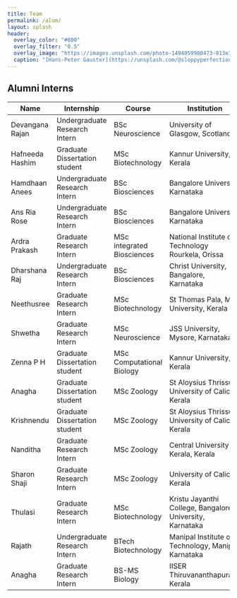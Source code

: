 ```yaml
---
title: Team
permalink: /alum/
layout: splash
header:
  overlay_color: "#000"
  overlay_filter: "0.5"
  overlay_image: "https://images.unsplash.com/photo-1494059980473-813e73ee784b?ixlib=rb-1.2.1&ixid=MnwxMjA3fDB8MHxwaG90by1wYWdlfHx8fGVufDB8fHx8&auto=format&fit=crop&w=1769&q=80"
  caption: "[Hans-Peter Gauster](https://unsplash.com/@sloppyperfectionist) on [Unsplash](https://unsplash.com)"
---
```


## Alumni Interns

| Name | Internship | Course | Institution  | Year | 
|-----------------|-------------|-------------|---------------|---------------|
| Devangana Rajan | Undergraduate Research Intern  | BSc Neuroscience | University of Glasgow, Scotland | 2022 | 
| Hafneeda Hashim | Graduate Dissertation student  | MSc Biotechnology | Kannur University, Kerala | 2023 | 
| Hamdhaan Anees | Undergraduate Research Intern  | BSc Biosciences | Bangalore University, Karnataka | 2023 | 
| Ans Ria Rose | Undergraduate Research Intern  | BSc Biosciences | Bangalore University, Karnataka | 2023 | 
| Ardra Prakash | Graduate Research Intern  | MSc integrated Biosciences | National Institute of Technology  Rourkela, Orissa | 2023 | 
| Dharshana Raj | Undergraduate Research Intern  | BSc Biosciences | Christ University,  Bangalore, Karnataka | 2023 | 
| Neethusree | Graduate Research Intern  | MSc Biotechnology | St Thomas Pala,  MG University, Kerala | 2023 | 
| Shwetha | Graduate Research Intern  | MSc Neuroscience | JSS University,  Mysore, Karnataka | 2023 | 
| Zenna P H | Graduate Dissertation student  | MSc Computational Biology | Kannur University, Kerala | 2024 | 
| Anagha | Graduate Dissertation student  | MSc Zoology | St Aloysius Thrissur, University of Calicut, Kerala | 2024 | 
| Krishnendu | Graduate Dissertation student  | MSc Zoology | St Aloysius Thrissur, University of Calicut, Kerala | 2024 | 
| Nanditha | Graduate Research Intern  | MSc Zoology | Central University of Kerala, Kerala | 2024 | 
| Sharon Shaji | Graduate Research Intern  | MSc Zoology | University of Calicut, Kerala | 2024 | 
| Thulasi | Graduate Research Intern  | MSc Biotechnology | Kristu Jayanthi College, Bangalore University, Karnataka | 2024 | 
| Rajath | Undergraduate Research Intern  | BTech Biotechnology | Manipal Institute of Technology, Manipal, Karnataka | 2024 | 
| Anagha | Graduate Research Intern  | BS-MS Biology | IISER Thiruvananthapuram, Kerala | 2024 | 
